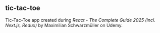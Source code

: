 ## tic-tac-toe

Tic-Tac-Toe app created during _React - The Complete Guide 2025 (incl. Next.js, Redux)_ by Maximilian Schwarzmüller on Udemy.
